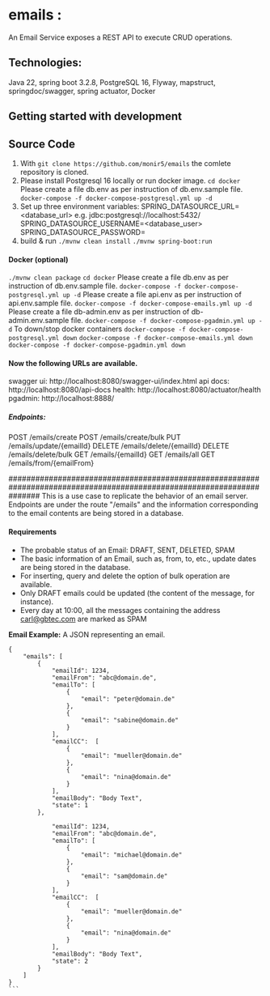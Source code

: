 # emails : 
An Email Service exposes a REST API to execute CRUD operations. 
## Technologies: 
Java 22, spring boot 3.2.8, PostgreSQL 16, Flyway, mapstruct, springdoc/swagger, spring actuator, Docker

## Getting started with development
## Source Code
1. With `git clone https://github.com/monir5/emails` the comlete repository is cloned.
2. Please install Postgresql 16 locally or run docker image.
    ```cd docker```
    Please create a file db.env as per instruction of db.env.sample file.
    ```docker-compose -f docker-compose-postgresql.yml up -d```
3. Set up three environment variables: 
    SPRING_DATASOURCE_URL=<database_url> e.g. jdbc:postgresql://localhost:5432/<database> 
    SPRING_DATASOURCE_USERNAME=<database_user> 
    SPRING_DATASOURCE_PASSWORD=<password>
4. build & run 
   ```./mvnw clean install```
   ```./mvnw spring-boot:run```

#### Docker (optional)
```./mvnw clean package```
```cd docker```
Please create a file db.env as per instruction of db.env.sample file. 
```docker-compose -f docker-compose-postgresql.yml up -d```
Please create a file api.env as per instruction of api.env.sample file.
```docker-compose -f docker-compose-emails.yml up -d```
Please create a file db-admin.env as per instruction of db-admin.env.sample file.
```docker-compose -f docker-compose-pgadmin.yml up -d```
To down/stop docker containers
```docker-compose -f docker-compose-postgresql.yml down```
```docker-compose -f docker-compose-emails.yml down```
```docker-compose -f docker-compose-pgadmin.yml down```


#### Now the following URLs are available.
swagger ui: http://localhost:8080/swagger-ui/index.html
api docs: http://localhost:8080/api-docs 
health: http://localhost:8080/actuator/health
pgadmin: http://localhost:8888/ 

##### Endpoints: 
POST    /emails/create
POST    /emails/create/bulk
PUT     /emails/update/{emailId}
DELETE  /emails/delete/{emailId}
DELETE  /emails/delete/bulk
GET     /emails/{emailId}
GET     /emails/all
GET     /emails/from/{emailFrom}




#######################################################################################################################
This is a use case to replicate the behavior of an email server. Endpoints are under the route "/emails"
and the information corresponding to the email contents are being stored in a database.

#### Requirements
- The probable status of an Email: DRAFT, SENT, DELETED, SPAM
- The basic information of an Email, such as, from, to, etc., update dates are being stored in the database.
- For inserting, query and delete the option of bulk operation are available.
- Only DRAFT emails could be updated (the content of the message, for instance).
- Every day at 10:00, all the messages containing the address carl@gbtec.com are marked as SPAM

__Email Example:__  A JSON representing an email.
````
{
    "emails": [
        {
            "emailId": 1234,
            "emailFrom": "abc@domain.de",
            "emailTo": [
                {
                    "email": "peter@domain.de"
                },
                {
                    "email": "sabine@domain.de"
                }
            ],
            "emailCC":  [
                {
                    "email": "mueller@domain.de"
                },
                {
                    "email": "nina@domain.de"
                }
            ],
            "emailBody": "Body Text",
            "state": 1
        },

            "emailId": 1234,
            "emailFrom": "abc@domain.de",
            "emailTo": [
                {
                    "email": "michael@domain.de"
                },
                {
                    "email": "sam@domain.de"
                }
            ],
            "emailCC":  [
                {
                    "email": "mueller@domain.de"
                },
                {
                    "email": "nina@domain.de"
                }
            ],
            "emailBody": "Body Text",
            "state": 2
        }
    ]
}
```


